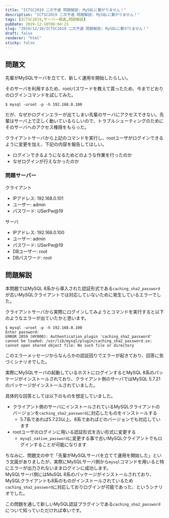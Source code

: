 ```yaml
---
title: "ICTSC2019 二次予選 問題解説: MySQLに繋がりません！"
description: "ICTSC2019 二次予選 問題解説: MySQLに繋がりません！"
tags: [ICTSC2019,サーバー関連,問題解説]
pubDate: 2019-12-10T00:04:23
slug: "2019/12/10/ICTSC2019 二次予選 問題解説: MySQLに繋がりません！"
draft: false
renderer: "html"
sticky: false
---
```



<h2>問題文</h2>



<p>先輩がMySQLサーバを立てて、新しく運用を開始したらしい。</p>



<p>そのサーバを利用するため、rootパスワードを教えて貰ったため、今までどおりのログインコマンドを試してみた。</p>


<div class="wp-block-syntaxhighlighter-code "><pre><code>$ mysql -uroot -p -h 192.168.0.100</code></pre></div>


<p>だが、なぜかログインエラーが出てしまい先輩のサーバにアクセスできない。先輩はサーバ上で正しく動いているらしいので、トラブルシューティングのためにそのサーバへのアクセス権限をもらった。</p>



<p>クライアントサーバから上記のコマンドを実行し、rootユーザがログインできるように変更を加え、下記の内容を報告してほしい。</p>



<ul><li>ログインできるようになるためどのような作業を行ったのか</li><li>なぜログインが行えなかったのか</li></ul>



<h3>問題サーバー</h3>



<p>クライアント</p>



<ul><li>IPアドレス: 192.168.0.101</li><li>ユーザー: admin</li><li>パスワード: USerPw@19</li></ul>



<p>サーバ</p>



<ul><li>IPアドレス: 192.168.0.100</li><li>ユーザー: admin</li><li>パスワード: USerPw@19</li><li>DBユーザー: root</li><li>DBパスワード: root</li></ul>



<h2>問題解説</h2>



<p>本問題ではMySQL 8系から導入された認証形式である<code>caching_sha2_password</code>が古いMySQLクライアントでは対応していないために発生しているエラーでした。</p>



<p>クライアントサーバから実際にログインしてみようとコマンドを実行すると以下のようなエラーが出ていたかと思います。</p>


<div class="wp-block-syntaxhighlighter-code "><pre><code>$ mysql -uroot -p -h 192.168.0.100
Enter password:
ERROR 2059 (HY000): Authentication plugin 'caching_sha2_password' cannot be loaded: /usr/lib/mysql/plugin/caching_sha2_password.so: cannot open shared object file: No such file or directory</code></pre></div>


<p>このエラーメッセージからなんらかの認証回りでエラーが起きており、回答に気づくシナリオでした。</p>



<p>実際にMySQLサーバの起動しているホストにログインするとMySQL 8系のパッケージがインストールされており、クライアント側のサーバではMySQL 5.7.21のパッケージがインストールされていました。</p>



<p>具体的な回答としては以下のものを想定していました。</p>



<ul><li>クライアント側のサーバにインストールされているMySQLクライアントのバージョンを<code>caching_sha2_password</code>に対応したものをインストールする<ul><li>5.7系であれば5.7.23以上、8系であればどのバージョンでも対応しています</li></ul></li><li>rootユーザのログインに用いる認証形式を古い形式に変更する<ul><li><code>mysql_native_password</code>に変更する事で古いMySQLクライアントでもログインすることが可能になります</li></ul></li></ul>



<p>ちなみに、問題文の中で「先輩がMySQLサーバを立てて運用を開始した」という文面がありましたが、実際にMySQLサーバ側から<code>mysql</code>コマンドを用いると特にエラーが出力されないままログインに成功します。<br>
MySQLサーバ側にはMuSQL 8系のパッケージがインストールされており、MySQLクライアントも8系のものがインストールされているため<code>caching_sha2_password</code>に対応しておりログインが可能であった、というシナリオでした。</p>



<p>この問題を通して新しいMySQL認証プラグインである<code>caching_sha2_password</code>について知っていただければ幸いです。</p>
